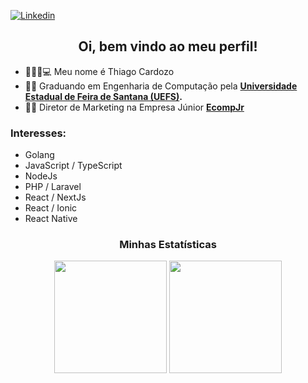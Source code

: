 [![Linkedin](https://img.shields.io/badge/Thiago%20Cardozo-blue?logo=linkedin)](https://www.linkedin.com/in/kadozo/) 

<h2 align="center">Oi, bem vindo ao meu perfil!  </h2> 


- 👨🏾‍💻💻 Meu nome é Thiago Cardozo
- 🧑‍🎓 Graduando em Engenharia de Computação pela **[Universidade Estadual de Feira de Santana (UEFS)](http://www.uefs.br/).**
- 🚀💙 Diretor de Marketing na Empresa Júnior **[EcompJr](https://ecompjr.com.br/)**

### Interesses: ###
- Golang
- JavaScript / TypeScript
- NodeJs
- PHP / Laravel
- React / NextJs
- React / Ionic
- React Native

<div align="center">
  <h3>Minhas Estatísticas</h3>
  <img height="180em" src="https://github-readme-stats.vercel.app/api?username=Kadozo&theme=omni">
  <img height="180em"  src="https://github-readme-stats.vercel.app/api/top-langs/?username=Kadozo&layout=compact&theme=omni">
</div>
